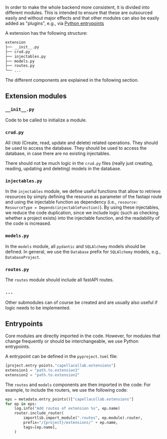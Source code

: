 <!--
 ~ SPDX-FileCopyrightText: Copyright DB Netz AG and the capella-collab-manager contributors
 ~ SPDX-License-Identifier: Apache-2.0
 -->

In order to make the whole backend more consistent, it is divided into different modules.
This is intended to ensure that these are outsourced easily and without major effects
and that other modules can also be easily added as "plugins", e.g., via [Python entrypoints]

A extension has the following structure: <br>

```bash
extension
├── __init__.py
├── crud.py
├── injectables.py
├── models.py
├── routes.py
└── ...
```

The different components are explained in the following section.

## Extension modules

### `__init__.py`

Code to be called to initialize a module.

### `crud.py`

All `CRUD` (Create, read, update and delete) related operations.
They should be used to access the database. They should be used
to access the database, in case there are no existing injectables.

There should not be much logic in the `crud.py` files
(really just creating, reading, updating and deleting) models in the database.

### `injectables.py`

In the `injectables` module, we define useful functions that allow to
retrieve resources by simply defining the resource as parameter of the
fastapi route and using the injectable function as dependency (i.e.,
`resource: ResourceType = Depends(injectableFunction)`).
By using these injectables, we reduce the code duplication, since we
include logic (such as checking whether a project exists) into the
injectable function, and the readability of the code is increased.

### `models.py`

In the `models` module, all `pydantic` and `SQLAlchemy` models should be defined.
In general, we use the `Database` prefix for `SQLAlchemy` models, e.g., `DatabaseProject`.

### `routes.py`

The `routes` module should include all fastAPI routes.

### `...`

Other submodules can of course be created and are usually also useful if logic needs to be implemented.

## Entrypoints

Core modules are directly imported in the code. However, for modules that change
frequently or should be interchangeable, we use Python entrypoints.

A entrypoint can be defined in the `pyproject.toml` file:

```py title="pyproject.toml"
[project.entry-points."capellacollab.extensions"]
extension1 = "path.to.extension1"
extension2 = "path.to.extension2"
```

The `routes` and `models` components are then imported in the code:
For example, to include the routers, we use the following code:

```py title="routes.py"
eps = metadata.entry_points()["capellacollab.extensions"]
for ep in eps:
    log.info("Add routes of extension %s", ep.name)
    router.include_router(
        importlib.import_module(".routes", ep.module).router,
        prefix="/{project}/extensions/" + ep.name,
        tags=[ep.name],
    )
```

[python entrypoints]: https://docs.python.org/3/library/importlib.metadata.html
